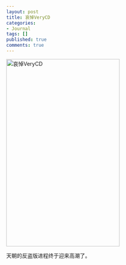 ```yaml
---
layout: post
title: 哀悼VeryCD
categories:
- Journal
tags: []
published: true
comments: true
---
```

<p><a href="http://trowa.org/wp-content/media/2009/12/4171419440_bc98092794.jpg"><img class="alignnone size-full wp-image-305" title="哀悼VeryCD" src="http://trowa.org/wp-content/media/2009/12/4171419440_bc98092794.jpg" alt="哀悼VeryCD" width="302" height="500" /></a></p>

<p>天朝的反盗版进程终于迎来高潮了。</p>
